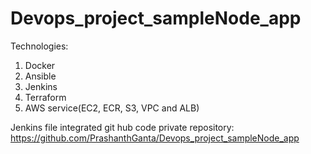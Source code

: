 # Devops_project_sampleNode_app

Technologies:
1. Docker
2. Ansible
3. Jenkins
4. Terraform
5. AWS service(EC2, ECR, S3, VPC and ALB)

Jenkins file integrated git hub code private repository: https://github.com/PrashanthGanta/Devops_project_sampleNode_app



